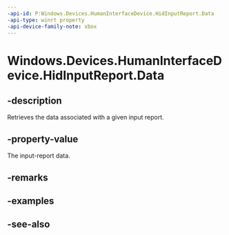 ```yaml
---
-api-id: P:Windows.Devices.HumanInterfaceDevice.HidInputReport.Data
-api-type: winrt property
-api-device-family-note: xbox
---
```


<!-- Property syntax
public Windows.Storage.Streams.IBuffer Data { get; }
-->

# Windows.Devices.HumanInterfaceDevice.HidInputReport.Data

## -description
Retrieves the data associated with a given input report.

## -property-value
The input-report data.

## -remarks

## -examples

## -see-also
